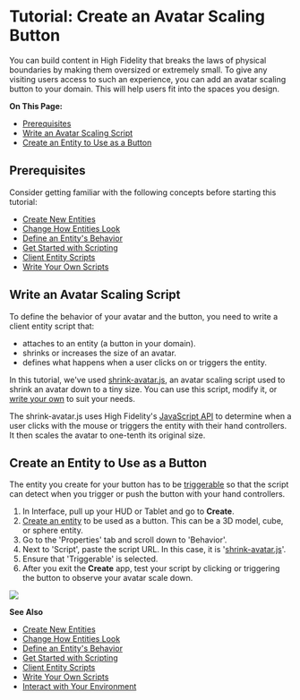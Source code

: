 # Tutorial: Create an Avatar Scaling Button

You can build content in High Fidelity that breaks the laws of physical boundaries by making them oversized or extremely small. To give any visiting users access to such an experience, you can add an avatar scaling button to your domain. This will help users fit into the spaces you design.

**On This Page:**

- [Prerequisites](#prerequisites)
- [Write an Avatar Scaling Script](#write-an-avatar-scaling-script)
- [Create an Entity to Use as a Button](#create-an-entity-to-use-as-a-button)


## Prerequisites

Consider getting familiar with the following concepts before starting this tutorial:

- [Create New Entities](create-entities.html)
- [Change How Entities Look](entity-appearance.html)
- [Define an Entity's Behavior](entity-behavior.html)
- [Get Started with Scripting](../../script/get-started-with-scripting.html)
- [Client Entity Scripts](../../script/client-entity-scripts.html)
- [Write Your Own Scripts](../../script/write-scripts.html)

## Write an Avatar Scaling Script

To define the behavior of your avatar and the button, you need to write a client entity script that:

+ attaches to an entity (a button in your domain).
+ shrinks or increases the size of an avatar.  
+ defines what happens when a user clicks on or triggers the entity. 

In this tutorial, we've used [shrink-avatar.js](https://hifi-scripting-101.glitch.me/entity-client-script-shrink-avatar.js), an avatar scaling script used to shrink an avatar down to a tiny size. You can use this script, modify it, or [write your own](../../script/write-scripts.html) to suit your needs.

The shrink-avatar.js uses High Fidelity's [JavaScript API](https://apidocs.highfidelity.com) to determine when a user clicks with the mouse or triggers the entity with their hand controllers. It then scales the avatar to one-tenth its original size.

## Create an Entity to Use as a Button

The entity you create for your button has to be [triggerable](entity-behavior.html#set-an-entity-to-trigger-scripts) so that the script can detect when you trigger or push the button with your hand controllers.

1. In Interface, pull up your HUD or Tablet and go to **Create**.
2. [Create an entity](create-entities.html) to be used as a button. This can be a 3D model, cube, or sphere entity.
3. Go to the 'Properties' tab and scroll down to 'Behavior'.
4. Next to 'Script', paste the script URL. In this case, it is '[shrink-avatar.js](https://hifi-scripting-101.glitch.me/entity-client-script-shrink-avatar.js)'.
5. Ensure that 'Triggerable' is selected.
6. After you exit the **Create** app, test your script by clicking or triggering the button to observe your avatar scale down.

![](images~/shrink-avatar.gif)

**See Also**

- [Create New Entities](create-entities.html)
- [Change How Entities Look](entity-appearance.html)
- [Define an Entity's Behavior](entity-behavior.html)
- [Get Started with Scripting](../../script/get-started-with-scripting.html)
- [Client Entity Scripts](../../script/client-entity-scripts.html)
- [Write Your Own Scripts](../../script/write-scripts.html)
- [Interact with Your Environment](../../explore/interact.html)
